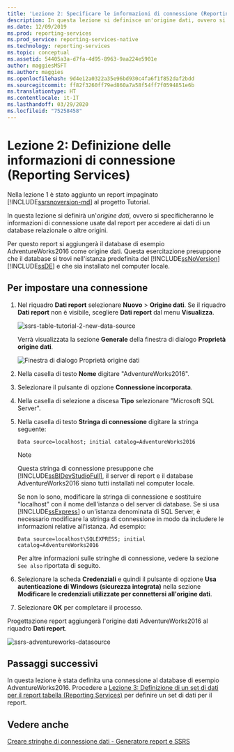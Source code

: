 ```yaml
---
title: 'Lezione 2: Specificare le informazioni di connessione (Reporting Services) | Microsoft Docs'
description: In questa lezione si definisce un'origine dati, ovvero si specificano le informazioni di connessione usate dal report per accedere ai dati di un database relazionale o altre origini.
ms.date: 12/09/2019
ms.prod: reporting-services
ms.prod_service: reporting-services-native
ms.technology: reporting-services
ms.topic: conceptual
ms.assetid: 54405a3a-d7fa-4d95-8963-9aa224e5901e
author: maggiesMSFT
ms.author: maggies
ms.openlocfilehash: 9d4e12a0322a35e96bd930c4fa6f1f852daf2bdd
ms.sourcegitcommit: ff82f3260ff79ed860a7a58f54ff7f0594851e6b
ms.translationtype: HT
ms.contentlocale: it-IT
ms.lasthandoff: 03/29/2020
ms.locfileid: "75258458"
---
```

# <a name="lesson-2-specifying-connection-information-reporting-services"></a>Lezione 2: Definizione delle informazioni di connessione (Reporting Services)

Nella lezione 1 è stato aggiunto un report impaginato [!INCLUDE[ssrsnoversion-md](../includes/ssrsnoversion-md.md)] al progetto Tutorial.
  
In questa lezione si definirà un'*origine dati*, ovvero si specificheranno le informazioni di connessione usate dal report per accedere ai dati di un database relazionale o altre origini.

Per questo report si aggiungerà il database di esempio AdventureWorks2016 come origine dati. Questa esercitazione presuppone che il database si trovi nell'istanza predefinita del [!INCLUDE[ssNoVersion](../includes/ssnoversion-md.md)] [!INCLUDE[ssDE](../includes/ssde-md.md)] e che sia installato nel computer locale.  

## <a name="to-set-up-a-connection"></a>Per impostare una connessione  

1. Nel riquadro **Dati report** selezionare **Nuovo** > **Origine dati**. Se il riquadro **Dati report** non è visibile, scegliere **Dati report** dal menu **Visualizza**.

    ![ssrs-table-tutorial-2-new-data-source](media/ssrs-table-tutorial-2-new-data-source.png)

    Verrà visualizzata la sezione **Generale** della finestra di dialogo **Proprietà origine dati**.

    ![Finestra di dialogo Proprietà origine dati](media/lesson-2-specifying-connection-information-reporting-services/vs-datasource-connection-properties-dialog-box.png)

2. Nella casella di testo **Nome** digitare "AdventureWorks2016".

3. Selezionare il pulsante di opzione **Connessione incorporata**.

4. Nella casella di selezione a discesa **Tipo** selezionare "Microsoft SQL Server".
  
5. Nella casella di testo **Stringa di connessione** digitare la stringa seguente:

    `Data source=localhost; initial catalog=AdventureWorks2016`

    > [!NOTE]
    > Questa stringa di connessione presuppone che [!INCLUDE[ssBIDevStudioFull](../includes/ssbidevstudiofull-md.md)], il server di report e il database AdventureWorks2016 siano tutti installati nel computer locale.
    >
    >Se non lo sono, modificare la stringa di connessione e sostituire "localhost" con il nome dell'istanza o del server di database. Se si usa [!INCLUDE[ssExpress](../includes/ssexpress-md.md)] o un'istanza denominata di SQL Server, è necessario modificare la stringa di connessione in modo da includere le informazioni relative all'istanza. Ad esempio:
    >
    > `Data source=localhost\SQLEXPRESS; initial catalog=AdventureWorks2016`
    >
    > Per altre informazioni sulle stringhe di connessione, vedere la sezione `See also` riportata di seguito.

6. Selezionare la scheda **Credenziali** e quindi il pulsante di opzione **Usa autenticazione di Windows (sicurezza integrata)** nella sezione **Modificare le credenziali utilizzate per connettersi all'origine dati**.

7. Selezionare **OK** per completare il processo.

Progettazione report aggiungerà l'origine dati AdventureWorks2016 al riquadro **Dati report**.

![ssrs-adventureworks-datasource](media/lesson-2-specifying-connection-information-reporting-services/ssrs-adventureworks-datasource2016.png)

## <a name="next-steps"></a>Passaggi successivi

In questa lezione è stata definita una connessione al database di esempio AdventureWorks2016. Procedere a [Lezione 3: Definizione di un set di dati per il report tabella &#40;Reporting Services&#41;](lesson-3-defining-a-dataset-for-the-table-report-reporting-services.md) per definire un set di dati per il report.

## <a name="see-also"></a>Vedere anche

[Creare stringhe di connessione dati - Generatore report e SSRS](report-data/data-connections-data-sources-and-connection-strings-report-builder-and-ssrs.md)
